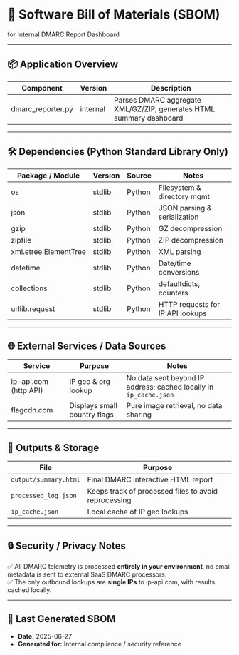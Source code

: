 # 📝 Software Bill of Materials (SBOM)
for Internal DMARC Report Dashboard

---

## 📦 Application Overview
| Component          | Version      | Description                                      |
|--------------------|--------------|--------------------------------------------------|
| dmarc_reporter.py   | internal     | Parses DMARC aggregate XML/GZ/ZIP, generates HTML summary dashboard |

---

## 🛠 Dependencies (Python Standard Library Only)
| Package / Module          | Version | Source  | Notes                          |
|---------------------------|---------|---------|--------------------------------|
| os                        | stdlib  | Python  | Filesystem & directory mgmt    |
| json                      | stdlib  | Python  | JSON parsing & serialization   |
| gzip                      | stdlib  | Python  | GZ decompression               |
| zipfile                   | stdlib  | Python  | ZIP decompression              |
| xml.etree.ElementTree     | stdlib  | Python  | XML parsing                    |
| datetime                  | stdlib  | Python  | Date/time conversions          |
| collections               | stdlib  | Python  | defaultdicts, counters         |
| urllib.request            | stdlib  | Python  | HTTP requests for IP API lookups |

---

## 🌐 External Services / Data Sources
| Service              | Purpose                          | Notes                               |
|----------------------|---------------------------------|-------------------------------------|
| ip-api.com (http API) | IP geo & org lookup             | No data sent beyond IP address; cached locally in `ip_cache.json` |
| flagcdn.com           | Displays small country flags   | Pure image retrieval, no data sharing |

---

## 📂 Outputs & Storage
| File                     | Purpose                                |
|--------------------------|---------------------------------------|
| `output/summary.html`     | Final DMARC interactive HTML report   |
| `processed_log.json`      | Keeps track of processed files to avoid reprocessing |
| `ip_cache.json`           | Local cache of IP geo lookups         |

---

## 🔒 Security / Privacy Notes
✅ All DMARC telemetry is processed **entirely in your environment**, no email metadata is sent to external SaaS DMARC processors.  
✅ The only outbound lookups are **single IPs** to ip-api.com, with results cached locally.

---

## 📅 Last Generated SBOM
- **Date:** 2025-06-27
- **Generated for:** Internal compliance / security reference
